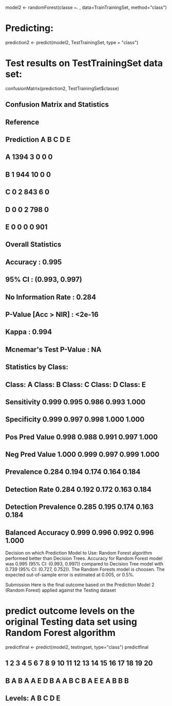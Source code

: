 model2 <- randomForest(classe ~. , data=TrainTrainingSet, method="class")

# Predicting:
prediction2 <- predict(model2, TestTrainingSet, type = "class")

# Test results on TestTrainingSet data set:
confusionMatrix(prediction2, TestTrainingSet$classe)

## Confusion Matrix and Statistics
## 
##           Reference
## Prediction    A    B    C    D    E
##          A 1394    3    0    0    0
##          B    1  944   10    0    0
##          C    0    2  843    6    0
##          D    0    0    2  798    0
##          E    0    0    0    0  901
## 
## Overall Statistics
##                                         
##                Accuracy : 0.995         
##                  95% CI : (0.993, 0.997)
##     No Information Rate : 0.284         
##     P-Value [Acc > NIR] : <2e-16        
##                                         
##                   Kappa : 0.994         
##  Mcnemar's Test P-Value : NA            
## 
## Statistics by Class:
## 
##                      Class: A Class: B Class: C Class: D Class: E
## Sensitivity             0.999    0.995    0.986    0.993    1.000
## Specificity             0.999    0.997    0.998    1.000    1.000
## Pos Pred Value          0.998    0.988    0.991    0.997    1.000
## Neg Pred Value          1.000    0.999    0.997    0.999    1.000
## Prevalence              0.284    0.194    0.174    0.164    0.184
## Detection Rate          0.284    0.192    0.172    0.163    0.184
## Detection Prevalence    0.285    0.195    0.174    0.163    0.184
## Balanced Accuracy       0.999    0.996    0.992    0.996    1.000
Decision on which Prediction Model to Use:
Random Forest algorithm performed better than Decision Trees. Accuracy for Random Forest model was 0.995 (95% CI: (0.993, 0.997)) compared to Decision Tree model with 0.739 (95% CI: (0.727, 0.752)). The Random Forests model is choosen. The expected out-of-sample error is estimated at 0.005, or 0.5%.

Submission
Here is the final outcome based on the Prediction Model 2 (Random Forest) applied against the Testing dataset

# predict outcome levels on the original Testing data set using Random Forest algorithm
predictfinal <- predict(model2, testingset, type="class")
predictfinal
##  1  2  3  4  5  6  7  8  9 10 11 12 13 14 15 16 17 18 19 20 
##  B  A  B  A  A  E  D  B  A  A  B  C  B  A  E  E  A  B  B  B 
## Levels: A B C D E

